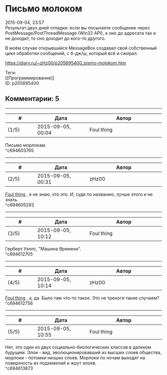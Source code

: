 Письмо молоком
==============

  
2015-09-04, 23:57  
 Результат двух дней отладки: если вы посылаете сообщение через PostMessage/PostThreadMessage (Win32 API), а оно до адресата так и не доходит, то оно доходит до кого-то другого.   
   
 В моём случае открывшийся MessageBox создавал свой собственный цикл обработки сообщений, с б-дж/ш, который всё и сжирал.   
  
<https://diary.ru/~zHz00/p205695400_pismo-molokom.htm>  
  
Теги:  
[[Программирование]]  
ID: p205695400  


Комментарии: 5
--------------

  


---



|         #         |              Дата              |                     Автор                     |           ID           |
| --- | --- | --- | --- |
| (1/5) | 2015-09-05, 00:04 | Foul thing | c694603765 |

  
 Письмо морлокам.   
 ^c694603765

---



|         #         |              Дата              |                     Автор                     |           ID           |
| --- | --- | --- | --- |
| (2/5) | 2015-09-05, 00:31 | zHz00 | c694605293 |

  
  [Foul thing](http://foulthing.diary.ru "Temporary Internet Flies")  , я не знаю, кто это. И, судя по названию, лучше этого и не знать.   
 ^c694605293

---



|         #         |              Дата              |                     Автор                     |           ID           |
| --- | --- | --- | --- |
| (3/5) | 2015-09-05, 10:12 | Foul thing | c694612705 |

  
 Герберт Уэллс, "Машина Времени".   
 ^c694612705

---



|         #         |              Дата              |                     Автор                     |           ID           |
| --- | --- | --- | --- |
| (4/5) | 2015-09-05, 10:14 | zHz00 | c694612756 |

  
  [Foul thing](http://foulthing.diary.ru "Temporary Internet Flies")  , а, да. Было там что-то такое. Это не треноги такие случаем?   
 ^c694612756

---



|         #         |              Дата              |                     Автор                     |           ID           |
| --- | --- | --- | --- |
| (5/5) | 2015-09-05, 10:55 | Foul thing | c694613873 |

  
 Нет, это один из двух социально-биологических классов в далеком будущем. Элои - вид, эволюционировавший из высших слоев общества, морлоки - потомки низших слоев. Морлоки по ночам выходят на поверхность из подземелий и жрут элоев.   
 ^c694613873